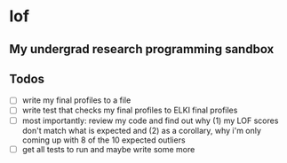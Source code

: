 # lof
My undergrad research programming sandbox
----------------
## Todos
- [ ] write my final profiles to a file
- [ ] write test that checks my final profiles to ELKI final profiles
- [ ] most importantly: review my code and find out why (1) my LOF scores don't match what is expected and (2) as a corollary, why i'm only coming up with 8 of the 10 expected outliers
- [ ] get all tests to run and maybe write some more
